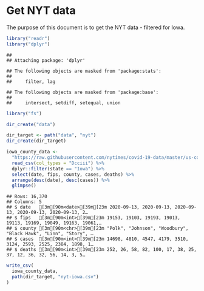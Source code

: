 Get NYT data
================

The purpose of this document is to get the NYT data - filtered for Iowa.

``` r
library("readr")
library("dplyr")
```

    ## 
    ## Attaching package: 'dplyr'

    ## The following objects are masked from 'package:stats':
    ## 
    ##     filter, lag

    ## The following objects are masked from 'package:base':
    ## 
    ##     intersect, setdiff, setequal, union

``` r
library("fs")
```

``` r
dir_create("data")

dir_target <- path("data", "nyt")
dir_create(dir_target)
```

``` r
iowa_county_data <- 
  "https://raw.githubusercontent.com/nytimes/covid-19-data/master/us-counties.csv" %>%
  read_csv(col_types = "Dcciii") %>%
  dplyr::filter(state == "Iowa") %>%
  select(date, fips, county, cases, deaths) %>%
  arrange(desc(date), desc(cases)) %>%
  glimpse()
```

    ## Rows: 16,370
    ## Columns: 5
    ## $ date   [3m[90m<date>[39m[23m 2020-09-13, 2020-09-13, 2020-09-13, 2020-09-13, 2020-09-13, 2…
    ## $ fips   [3m[90m<int>[39m[23m 19153, 19103, 19193, 19013, 19113, 19169, 19049, 19163, 19061,…
    ## $ county [3m[90m<chr>[39m[23m "Polk", "Johnson", "Woodbury", "Black Hawk", "Linn", "Story", …
    ## $ cases  [3m[90m<int>[39m[23m 14698, 4810, 4547, 4179, 3510, 3124, 2593, 2525, 2384, 1898, 1…
    ## $ deaths [3m[90m<int>[39m[23m 252, 26, 58, 82, 100, 17, 38, 25, 37, 12, 36, 32, 56, 14, 3, 5…

``` r
write_csv(
  iowa_county_data,
  path(dir_target, "nyt-iowa.csv")
)
```
